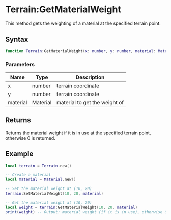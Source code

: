 # Terrain:GetMaterialWeight

This method gets the weighting of a material at the specified terrain point.

## Syntax

```lua
function Terrain:GetMaterialWeight(x: number, y: number, material: Material): number
```

### Parameters

| Name | Type | Description |
|------|------|-------------|
| x | number | terrain coordinate |
| y | number | terrain coordinate |
| material | Material | material to get the weight of |

## Returns

Returns the material weight if it is in use at the specified terrain point, otherwise 0 is returned.

## Example

```lua
local terrain = Terrain.new()

-- Create a material
local material = Material.new()

-- Set the material weight at (10, 20)
terrain:SetMaterialWeight(10, 20, material)

-- Get the material weight at (10, 20)
local weight = terrain:GetMaterialWeight(10, 20, material)
print(weight) -- Output: material weight (if it is in use), otherwise 0
```